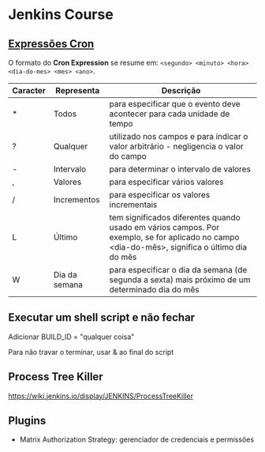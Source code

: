 # Jenkins Course

## [Expressões Cron](https://receitasdecodigo.com.br/java/o-basico-sobre-cron-expression)

O formato do **Cron Expression** se resume em: `<segundo> <minuto> <hora> <dia-do-mes> <mes> <ano>`.

| Caracter | Representa    | Descrição                                                                                                                                    |
| -------- | ------------- | -------------------------------------------------------------------------------------------------------------------------------------------- |
| \*       | Todos         | para especificar que o evento deve acontecer para cada unidade de tempo                                                                      |
| ?        | Qualquer      | utilizado nos campos e para indicar o valor arbitrário - negligencia o valor do campo                                                        |
| -        | Intervalo     | para determinar o intervalo de valores                                                                                                       |
| ,        | Valores       | para especificar vários valores                                                                                                              |
| /        | Incrementos   | para especificar os valores incrementais                                                                                                     |
| L        | Último        | tem significados diferentes quando usado em vários campos. Por exemplo, se for aplicado no campo <dia-do-mês>, significa o último dia do mês |
| W        | Dia da semana | para especificar o dia da semana (de segunda a sexta) mais próximo de um determinado dia do mês                                              |

## Executar um shell script e não fechar

Adicionar BUILD_ID = "qualquer coisa"

Para não travar o terminar, usar & ao final do script

## Process Tree Killer

https://wiki.jenkins.io/display/JENKINS/ProcessTreeKiller

## Plugins

- Matrix Authorization Strategy: gerenciador de credenciais e permissões
